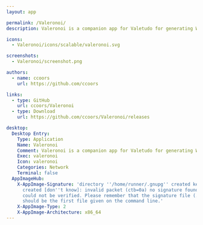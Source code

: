 ```yaml
---
layout: app

permalink: /Valeronoi/
description: Valeronoi is a companion app for Valetudo for generating WiFi heat maps.

icons:
  - Valeronoi/icons/scalable/valeronoi.svg

screenshots:
  - Valeronoi/screenshot.png

authors:
  - name: ccoors
    url: https://github.com/ccoors

links:
  - type: GitHub
    url: ccoors/Valeronoi
  - type: Download
    url: https://github.com/ccoors/Valeronoi/releases

desktop:
  Desktop Entry:
    Type: Application
    Name: Valeronoi
    Comment: Valeronoi is a companion app for Valetudo for generating WiFi heat maps.
    Exec: valeronoi
    Icon: valeronoi
    Categories: Network
    Terminal: false
  AppImageHub:
    X-AppImage-Signature: 'directory ''/home/runner/.gnupg'' created keybox ''/home/runner/.gnupg/pubring.kbx''
      created [don''t know]: invalid packet (ctb=0a) no signature found the signature
      could not be verified. Please remember that the signature file (.sig or .asc)
      should be the first file given on the command line.'
    X-AppImage-Type: 2
    X-AppImage-Architecture: x86_64
---
```

